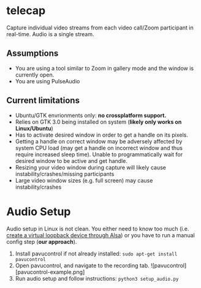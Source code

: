 # telecap
Capture individual video streams from each video call/Zoom participant in real-time. Audio is a single stream. 

## Assumptions

* You are using a tool similar to Zoom in gallery mode and the window is currently open.
* You are using PulseAudio

## Current limitations

* Ubuntu/GTK envrionments only: **no crossplatform support.**
* Relies on GTK 3.0 being installed on system (**likely only works on Linux/Ubuntu**)
* Has to activate desired window in order to get a handle on its pixels.
* Getting a handle on correct window may be adversely affected by system CPU load (may get a handle on incorrect window and thus require increased sleep time). Unable to programmatically wait for desired window to be active and get handle.
* Resizing your video window during capture will likely cause instability/crashes/missing participants
* Large video window sizes (e.g. full screen) may cause instability/crashes

# Audio Setup

Audio setup in Linux is not clean. You either need to know too much (i.e. [create a virtual loopback device through Alsa](https://unix.stackexchange.com/a/310200)) or you have to run a manual config step (**our approach**).

1. Install pavucontrol if not already installed: `sudo apt-get install pavucontrol`
2. Open pavucontrol, and navigate to the recording tab.
![pavucontrol][pavucontrol-example.png]
3. Run audio setup and follow instructions: `python3 setup_audio.py`
